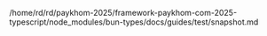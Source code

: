 /home/rd/rd/paykhom-2025/framework-paykhom-com-2025-typescript/node_modules/bun-types/docs/guides/test/snapshot.md